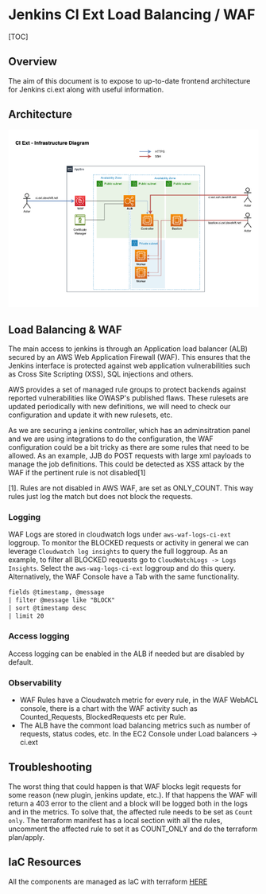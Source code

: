# Jenkins CI Ext Load Balancing / WAF

[TOC]

## Overview

The aim of this document is to expose to up-to-date frontend architecture for Jenkins ci.ext along with useful information.

## Architecture

![Ci Ext infra](img/ci.ext-architecture.drawio.png "CI Ext Architecture")

## Load Balancing & WAF

The main access to jenkins is through an Application load balancer (ALB) secured by an AWS Web Application Firewall (WAF). This ensures that the Jenkins interface is protected against web application vulnerabilities such as Cross Site Scripting (XSS), SQL injections and others.

AWS provides a set of managed rule groups to protect backends against reported vulnerabilities like OWASP's published flaws. These rulesets are updated periodically with new definitions, we will need to check our configuration and update it
with new rulesets, etc.

As we are securing a jenkins controller, which has an adminsitration panel and we are using integrations to do the configuration, the WAF configuration could be a bit tricky as there are some rules that need to be allowed. As an example,
JJB do POST requests with large xml payloads to manage the job definitions. This could be detected as XSS attack by the WAF if the pertinent rule is not disabled[1]

[1]. Rules are not disabled in AWS WAF, are set as ONLY_COUNT. This way rules just log the match but does not block the requests.

### Logging

WAF Logs are stored in cloudwatch logs under `aws-waf-logs-ci-ext` loggroup. To monitor the BLOCKED requests or activity in general we can leverage `Cloudwatch log insights` to query the full loggroup. As an example, to filter all BLOCKED requests
go to `CloudWatchLogs -> Logs Insights`. Select the `aws-wag-logs-ci-ext` loggroup and do this query. Alternatively, the WAF Console have a Tab with the same functionality.

```text
fields @timestamp, @message
| filter @message like "BLOCK"
| sort @timestamp desc
| limit 20
```

### Access logging

Access logging can be enabled in the ALB if needed but are disabled by default.

### Observability

- WAF Rules have a Cloudwatch metric for every rule, in the WAF WebACL console, there is a chart with the WAF activity such as Counted_Requests, BlockedRequests etc per Rule.
- The ALB have the commont load balancing metrics such as number of requests, status codes, etc. In the EC2 Console under Load balancers -> ci.ext

## Troubleshooting

The worst thing that could happen is that WAF blocks legit requests for some reason (new plugin, jenkins update, etc.). If that happens the WAF will return a 403 error to the client and a block will be logged
both in the logs and in the metrics. To solve that, the affected rule needs to be set as `Count only`. The terraform manifest has a local section with all the rules, uncomment the affected rule to set it as COUNT_ONLY
and do the terraform plan/apply.

## IaC Resources

All the components are managed as IaC with terraform [HERE](https://gitlab.cee.redhat.com/app-sre/infra/-/tree/master/terraform/app-sre/ci.ext-alb)
